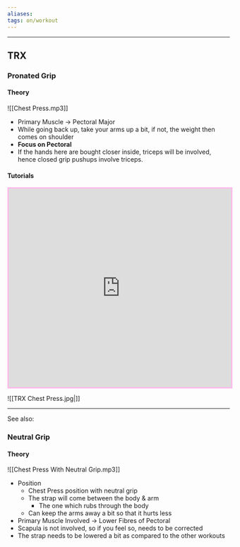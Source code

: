 ```yaml
---
aliases:
tags: on/workout 
---
```

---

## TRX
### Pronated Grip
#### Theory 
![[Chest Press.mp3]]
- Primary Muscle → Pectoral Major 
- While going back up, take your arms up a bit, if not, the weight then comes on shoulder 
- **Focus on Pectoral**
- If the hands here are bought closer inside, triceps will be involved, hence closed grip pushups involve triceps.
#### Tutorials
<iframe width='100%' height='450' src='https://www.youtube.com/embed/-vPgHzuRI7I' frameborder='0' allow='accelerometer; autoplay; clipboard-write; encrypted-media; gyroscope; picture-in-picture' allowfullscreen style='border: 3px solid #ffbaeb;'></iframe>


![[TRX Chest Press.jpg|]]

---

See also:





### Neutral Grip
#### Theory 
![[Chest Press With Neutral Grip.mp3]]
- Position 
	- Chest Press position with neutral grip
	- The strap will come between the body & arm
		- The one which rubs through the body
	- Can keep the arms away a bit so that it hurts less
- Primary Muscle Involved → Lower Fibres of Pectoral
- Scapula is not involved, so if you feel so, needs to be corrected
- The strap needs to be lowered a bit as compared to the other workouts

